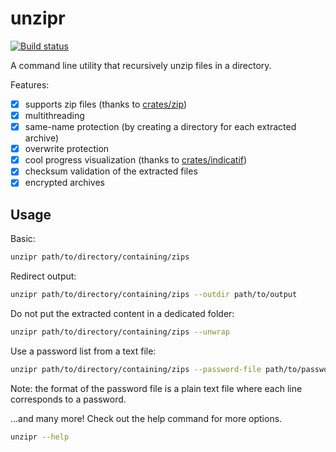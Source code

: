# unzipr

<!-- [![Documentation](https://docs.rs/unzipr/badge.svg)](https://docs.rs/unzipr/) -->
<!-- [![Crates.io](https://img.shields.io/crates/v/unzipr.svg)](https://crates.io/crates/unzipr) -->
[![Build status](https://github.com/cdellacqua/unzipr.rs/workflows/CI/badge.svg)](https://github.com/cdellacqua/unzipr.rs/actions/workflows/ci.yml)

A command line utility that recursively unzip files in a directory.

Features:

- [x] supports zip files (thanks to [crates/zip](https://crates.io/crates/zip))
- [x] multithreading
- [x] same-name protection (by creating a directory for each extracted archive)
- [x] overwrite protection
- [x] cool progress visualization (thanks to [crates/indicatif](https://crates.io/crates/indicatif))
- [x] checksum validation of the extracted files
- [x] encrypted archives

## Usage

Basic:

```sh
unzipr path/to/directory/containing/zips
```

Redirect output:

```sh
unzipr path/to/directory/containing/zips --outdir path/to/output
```

Do not put the extracted content in a dedicated folder:

```sh
unzipr path/to/directory/containing/zips --unwrap
```

Use a password list from a text file:

```sh
unzipr path/to/directory/containing/zips --password-file path/to/passwords.txt
```
Note: the format of the password file is a plain text file where each line corresponds to a password.

...and many more! Check out the help command for more options.

```sh
unzipr --help
```
